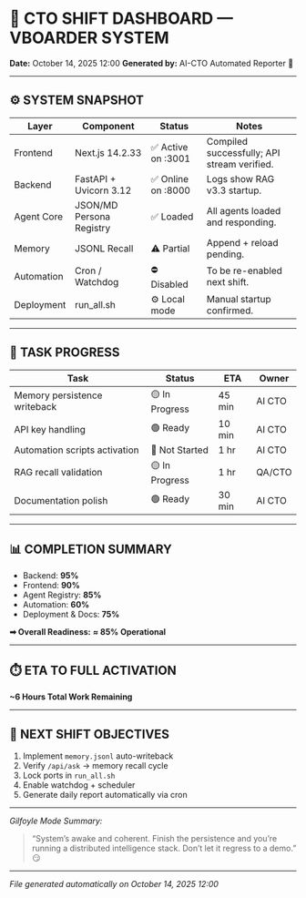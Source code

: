 # 🧠 CTO SHIFT DASHBOARD — VBOARDER SYSTEM

**Date:** October 14, 2025 12:00
**Generated by:** AI-CTO Automated Reporter 🤖

---

## ⚙️ SYSTEM SNAPSHOT

| Layer      | Component                | Status             | Notes                                       |
| ---------- | ------------------------ | ------------------ | ------------------------------------------- |
| Frontend   | Next.js 14.2.33          | ✅ Active on :3001 | Compiled successfully; API stream verified. |
| Backend    | FastAPI + Uvicorn 3.12   | ✅ Online on :8000 | Logs show RAG v3.3 startup.                 |
| Agent Core | JSON/MD Persona Registry | ✅ Loaded          | All agents loaded and responding.           |
| Memory     | JSONL Recall             | ⚠️ Partial         | Append + reload pending.                    |
| Automation | Cron / Watchdog          | ⛔ Disabled        | To be re-enabled next shift.                |
| Deployment | run_all.sh               | ⚙️ Local mode      | Manual startup confirmed.                   |

---

## 🧩 TASK PROGRESS

| Task                          | Status         | ETA    | Owner  |
| ----------------------------- | -------------- | ------ | ------ |
| Memory persistence writeback  | 🟡 In Progress | 45 min | AI CTO |
| API key handling              | 🟢 Ready       | 10 min | AI CTO |
| Automation scripts activation | 🔴 Not Started | 1 hr   | AI CTO |
| RAG recall validation         | 🟡 In Progress | 1 hr   | QA/CTO |
| Documentation polish          | 🟢 Ready       | 30 min | AI CTO |

---

## 📊 COMPLETION SUMMARY

- Backend: **95%**
- Frontend: **90%**
- Agent Registry: **85%**
- Automation: **60%**
- Deployment & Docs: **75%**

**➡ Overall Readiness:** **≈ 85% Operational**

---

## ⏱️ ETA TO FULL ACTIVATION

**~6 Hours Total Work Remaining**

---

## 🔧 NEXT SHIFT OBJECTIVES

1. Implement `memory.jsonl` auto-writeback
2. Verify `/api/ask` → memory recall cycle
3. Lock ports in `run_all.sh`
4. Enable watchdog + scheduler
5. Generate daily report automatically via cron

---

_Gilfoyle Mode Summary:_

> “System’s awake and coherent. Finish the persistence and you’re running a distributed intelligence stack. Don’t let it regress to a demo.” 😏

---

_File generated automatically on October 14, 2025 12:00_

